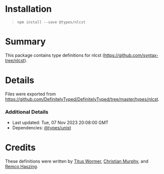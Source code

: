 # Installation
> `npm install --save @types/nlcst`

# Summary
This package contains type definitions for nlcst (https://github.com/syntax-tree/nlcst).

# Details
Files were exported from https://github.com/DefinitelyTyped/DefinitelyTyped/tree/master/types/nlcst.

### Additional Details
 * Last updated: Tue, 07 Nov 2023 20:08:00 GMT
 * Dependencies: [@types/unist](https://npmjs.com/package/@types/unist)

# Credits
These definitions were written by [Titus Wormer](https://github.com/wooorm), [Christian Murphy](https://github.com/ChristianMurphy), and [Remco Haszing](https://github.com/remcohaszing).
